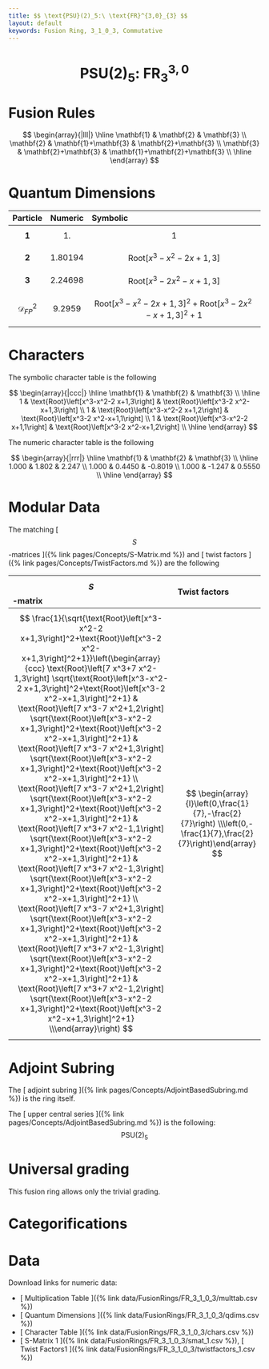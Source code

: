 ```yaml
---
title: $$ \text{PSU}(2)_5:\ \text{FR}^{3,0}_{3} $$
layout: default
keywords: Fusion Ring, 3_1_0_3, Commutative
---
```

# $$ \text{PSU}(2)_5:\ \text{FR}^{3,0}_{3} $$


# Fusion Rules

$$
\begin{array}{|lll|}
\hline
 \mathbf{1} & \mathbf{2} & \mathbf{3} \\
 \mathbf{2} & \mathbf{1}+\mathbf{3} & \mathbf{2}+\mathbf{3} \\
 \mathbf{3} & \mathbf{2}+\mathbf{3} & \mathbf{1}+\mathbf{2}+\mathbf{3} \\
\hline
\end{array}
$$


# Quantum Dimensions

| Particle | Numeric | Symbolic |
| :------ | :------ | :------ |
| $$ \mathbf{1} $$ | $$ 1. $$ | $$ 1 $$ |
| $$ \mathbf{2} $$ | $$ 1.80194 $$ | $$ \text{Root}\left[x^3-x^2-2 x+1,3\right] $$ |
| $$ \mathbf{3} $$ | $$ 2.24698 $$ | $$ \text{Root}\left[x^3-2 x^2-x+1,3\right] $$ |
| $$ \mathcal{D}_{FP}^2 $$ | $$ 9.2959 $$ | $$ \text{Root}\left[x^3-x^2-2 x+1,3\right]^2+\text{Root}\left[x^3-2 x^2-x+1,3\right]^2+1 $$ |

# Characters

The symbolic character table is the following

$$
\begin{array}{|ccc|}
\hline
 \mathbf{1} & \mathbf{2} & \mathbf{3} \\
\hline
 1 & \text{Root}\left[x^3-x^2-2 x+1,3\right] & \text{Root}\left[x^3-2 x^2-x+1,3\right] \\
 1 & \text{Root}\left[x^3-x^2-2 x+1,2\right] & \text{Root}\left[x^3-2 x^2-x+1,1\right] \\
 1 & \text{Root}\left[x^3-x^2-2 x+1,1\right] & \text{Root}\left[x^3-2 x^2-x+1,2\right] \\
\hline
\end{array}
$$

The numeric character table is the following

$$
\begin{array}{|rrr|}
\hline
 \mathbf{1} & \mathbf{2} & \mathbf{3} \\
\hline
 1.000 & 1.802 & 2.247 \\
 1.000 & 0.4450 & -0.8019 \\
 1.000 & -1.247 & 0.5550 \\
\hline
\end{array}
$$

# Modular Data

The matching [ $$ S $$-matrices ]({% link pages/Concepts/S-Matrix.md %}) and [ twist factors ]({% link pages/Concepts/TwistFactors.md %}) are the following

| $$ S $$-matrix | Twist factors |
| :------ | :------ |
| $$ \frac{1}{\sqrt{\text{Root}\left[x^3-x^2-2 x+1,3\right]^2+\text{Root}\left[x^3-2 x^2-x+1,3\right]^2+1}}\left(\begin{array}{ccc} \text{Root}\left[7 x^3+7 x^2-1,3\right] \sqrt{\text{Root}\left[x^3-x^2-2 x+1,3\right]^2+\text{Root}\left[x^3-2 x^2-x+1,3\right]^2+1} & \text{Root}\left[7 x^3-7 x^2+1,2\right] \sqrt{\text{Root}\left[x^3-x^2-2 x+1,3\right]^2+\text{Root}\left[x^3-2 x^2-x+1,3\right]^2+1} & \text{Root}\left[7 x^3-7 x^2+1,3\right] \sqrt{\text{Root}\left[x^3-x^2-2 x+1,3\right]^2+\text{Root}\left[x^3-2 x^2-x+1,3\right]^2+1} \\ \text{Root}\left[7 x^3-7 x^2+1,2\right] \sqrt{\text{Root}\left[x^3-x^2-2 x+1,3\right]^2+\text{Root}\left[x^3-2 x^2-x+1,3\right]^2+1} & \text{Root}\left[7 x^3+7 x^2-1,1\right] \sqrt{\text{Root}\left[x^3-x^2-2 x+1,3\right]^2+\text{Root}\left[x^3-2 x^2-x+1,3\right]^2+1} & \text{Root}\left[7 x^3+7 x^2-1,3\right] \sqrt{\text{Root}\left[x^3-x^2-2 x+1,3\right]^2+\text{Root}\left[x^3-2 x^2-x+1,3\right]^2+1} \\ \text{Root}\left[7 x^3-7 x^2+1,3\right] \sqrt{\text{Root}\left[x^3-x^2-2 x+1,3\right]^2+\text{Root}\left[x^3-2 x^2-x+1,3\right]^2+1} & \text{Root}\left[7 x^3+7 x^2-1,3\right] \sqrt{\text{Root}\left[x^3-x^2-2 x+1,3\right]^2+\text{Root}\left[x^3-2 x^2-x+1,3\right]^2+1} & \text{Root}\left[7 x^3+7 x^2-1,2\right] \sqrt{\text{Root}\left[x^3-x^2-2 x+1,3\right]^2+\text{Root}\left[x^3-2 x^2-x+1,3\right]^2+1} \\\end{array}\right) $$ | $$ \begin{array}{l}\left(0,\frac{1}{7},-\frac{2}{7}\right) \\\left(0,-\frac{1}{7},\frac{2}{7}\right)\end{array} $$ |

# Adjoint Subring

The [ adjoint subring ]({% link pages/Concepts/AdjointBasedSubring.md %}) is the ring itself.

The [ upper central series ]({% link pages/Concepts/AdjointBasedSubring.md %}) is the following:
$$ \text{PSU}(2)_5 $$

# Universal grading

This fusion ring allows only the trivial grading.

# Categorifications



# Data

Download links for numeric data:

* [ Multiplication Table ]({% link data/FusionRings/FR_3_1_0_3/multtab.csv %})
* [ Quantum Dimensions ]({% link data/FusionRings/FR_3_1_0_3/qdims.csv %})
* [ Character Table ]({% link data/FusionRings/FR_3_1_0_3/chars.csv %})
* [ S-Matrix 1 ]({% link data/FusionRings/FR_3_1_0_3/smat_1.csv %}), [ Twist Factors1 ]({% link data/FusionRings/FR_3_1_0_3/twistfactors_1.csv %})